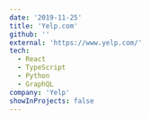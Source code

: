 ```yaml
---
date: '2019-11-25'
title: 'Yelp.com'
github: ''
external: 'https://www.yelp.com/'
tech:
  - React
  - TypeScript
  - Python
  - GraphQL
company: 'Yelp'
showInProjects: false
---
```

